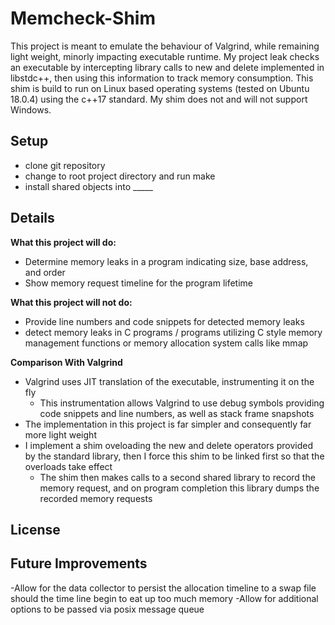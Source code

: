
# Memcheck-Shim
This project is meant to emulate the behaviour of Valgrind, while remaining light weight, minorly impacting executable runtime. My  project leak checks an executable by intercepting library calls to new and delete implemented in libstdc++, then using this information to track memory consumption.
This shim is build to run on Linux based operating systems (tested on Ubuntu 18.0.4) using the c++17 standard. My shim does not and will not support Windows.
## Setup
- clone git repository
- change to root project directory and run make
- install shared objects into _____

## Details
**What this project will do:**
- Determine memory leaks in a program indicating size, base address, and order
- Show memory request timeline for the program lifetime
 
**What this project will not do:**
 - Provide line numbers and code snippets for detected memory leaks
 - detect memory leaks in C programs / programs utilizing C style memory management functions or memory allocation system calls like mmap

**Comparison With Valgrind**
- Valgrind uses JIT translation of the executable, instrumenting it on the fly
	- This instrumentation allows Valgrind to use debug symbols providing code snippets and line numbers, as well as stack frame snapshots
- The implementation in this project is far simpler and consequently far more light weight 
- I implement a shim oveloading the new and delete operators provided by the standard library, then I force this shim to be linked first so that the overloads take effect
	- The shim then makes calls to a second shared library to record the memory request, and on program completion this library dumps the recorded memory requests

## License


## Future Improvements
-Allow for the data collector to persist the allocation timeline to a swap file should the time line begin to eat up too much memory
-Allow for additional options to be passed via posix message queue

